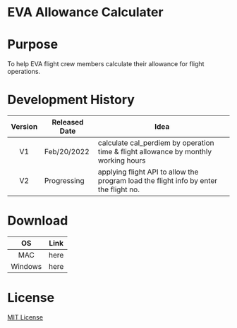 # EVA Allowance Calculater

# Purpose
To help EVA flight crew members calculate their allowance for flight operations.

# Development History 
| Version | Released Date | Idea |
|:---:|----|----|
| V1 | Feb/20/2022 | calculate cal_perdiem by operation time & flight allowance by monthly working hours |
| V2 | Progressing | applying flight API to allow the program load the flight info by enter the flight no. |  

# Download
| OS | Link|
| :---:| ---|
| MAC| here |
| Windows | here |

# License
[MIT License](LICENSE.txt)
